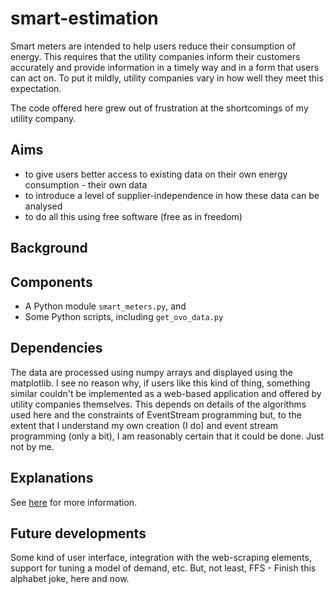 # smart-estimation

Smart meters are intended to help users reduce their consumption of energy. This requires that the utility companies inform their customers accurately and provide information in a timely way and in a form that users can act on. To put it mildly, utility companies vary in how well they meet this expectation.

The code offered here grew out of frustration at the shortcomings of my utility company.

## Aims

- to give users better access to existing data on their own energy consumption - their own data
- to introduce a level of supplier-independence in how these data can be analysed
- to do all this using free software (free as in freedom)

## Background

<link to information elsewhere about smart metering, as implemented in the UK>

## Components

- A Python module `smart_meters.py`, and
- Some Python scripts, including `get_ovo_data.py`

## Dependencies

The data are processed using numpy arrays and displayed using the matplotlib. I see no reason why, if users like this kind of thing, something similar couldn't be implemented as a web-based application and offered by utility companies themselves. This depends on details of the algorithms used here and the constraints of EventStream programming but, to the extent that I understand my own creation (I do) and event stream programming (only a bit), I am reasonably certain that it could be done. Just not by me.

## Explanations

See [here](docs/explanation.md) for more information.



## Future developments

Some kind of user interface, integration with the web-scraping elements, support for tuning a model of demand, etc. But, not least, FFS - Finish this alphabet joke, here and now.